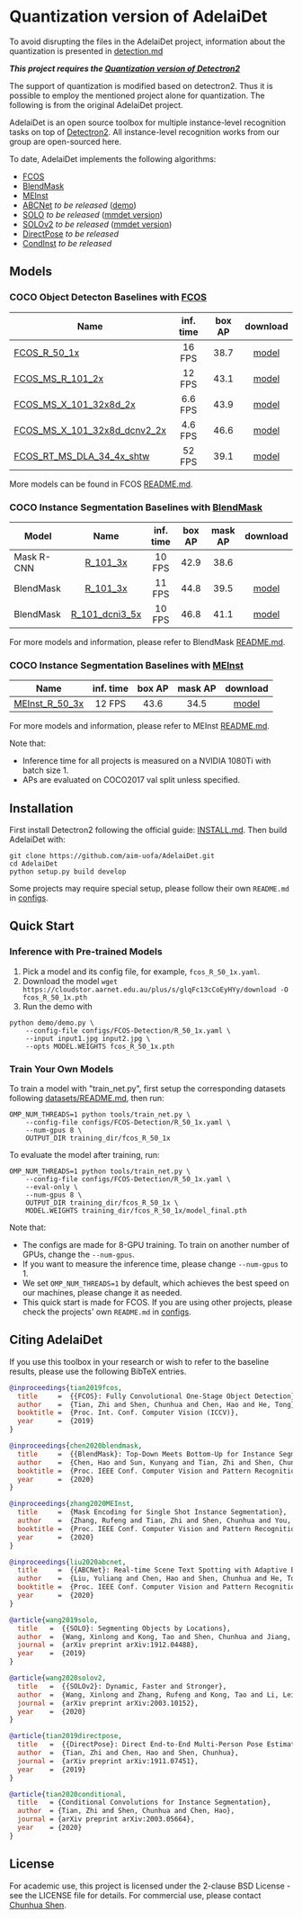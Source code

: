 

# Quantization version of AdelaiDet

To avoid disrupting the files in the AdelaiDet project, information about the quantization is presented in [detection.md](https://github.com/blueardour/model-quantization/blob/master/doc/detection.md)

***This project requires the [Quantization version of Detectron2](https://github.com/blueardour/detectron2)***

The support of quantization is modified based on detectron2. Thus it is possible to employ the mentioned project alone for quantization. 
The following is from the original AdelaiDet project. 


AdelaiDet is an open source toolbox for multiple instance-level recognition tasks on top of [Detectron2](https://github.com/facebookresearch/detectron2).
All instance-level recognition works from our group are open-sourced here.

To date, AdelaiDet implements the following algorithms:

* [FCOS](configs/FCOS-Detection/README.md)
* [BlendMask](configs/BlendMask/README.md)
* [MEInst](configs/MEInst-InstanceSegmentation/README.md)
* [ABCNet](https://arxiv.org/abs/2002.10200) _to be released_ ([demo](https://github.com/Yuliang-Liu/bezier_curve_text_spotting))
* [SOLO](https://arxiv.org/abs/1912.04488) _to be released_ ([mmdet version](https://github.com/WXinlong/SOLO))
* [SOLOv2](https://arxiv.org/abs/2003.10152) _to be released_ ([mmdet version](https://github.com/WXinlong/SOLO))
* [DirectPose](https://arxiv.org/abs/1911.07451) _to be released_
* [CondInst](https://arxiv.org/abs/2003.05664) _to be released_


## Models
### COCO Object Detecton Baselines with [FCOS](https://arxiv.org/abs/1904.01355)
Name | inf. time | box AP | download
--- |:---:|:---:|:---:
[FCOS_R_50_1x](configs/FCOS-Detection/R_50_1x.yaml) | 16 FPS | 38.7 | [model](https://cloudstor.aarnet.edu.au/plus/s/glqFc13cCoEyHYy/download)
[FCOS_MS_R_101_2x](configs/FCOS-Detection/MS_R_101_2x.yaml) | 12 FPS | 43.1 | [model](https://cloudstor.aarnet.edu.au/plus/s/M3UOT6JcyHy2QW1/download)
[FCOS_MS_X_101_32x8d_2x](configs/FCOS-Detection/MS_X_101_32x8d_2x.yaml) | 6.6 FPS | 43.9 | [model](https://cloudstor.aarnet.edu.au/plus/s/R7H00WeWKZG45pP/download)
[FCOS_MS_X_101_32x8d_dcnv2_2x](configs/FCOS-Detection/MS_X_101_32x8d_2x_dcnv2.yaml) | 4.6 FPS | 46.6 | [model](https://cloudstor.aarnet.edu.au/plus/s/TDsnYK8OXDTrafF/download)
[FCOS_RT_MS_DLA_34_4x_shtw](configs/FCOS-Detection/FCOS_RT/MS_DLA_34_4x_syncbn_shared_towers.yaml) | 52 FPS | 39.1 | [model](https://cloudstor.aarnet.edu.au/plus/s/4vc3XwQezyhNvnB/download)

More models can be found in FCOS [README.md](configs/FCOS-Detection/README.md).

### COCO Instance Segmentation Baselines with [BlendMask](https://arxiv.org/abs/2001.00309)

Model | Name |inf. time | box AP | mask AP | download
--- |:---:|:---:|:---:|:---:|:---:
Mask R-CNN | [R_101_3x](https://github.com/facebookresearch/detectron2/blob/master/configs/COCO-InstanceSegmentation/mask_rcnn_R_101_FPN_3x.yaml) | 10 FPS | 42.9 | 38.6 |
BlendMask | [R_101_3x](configs/BlendMask/R_101_3x.yaml) | 11 FPS | 44.8 | 39.5 | [model](https://cloudstor.aarnet.edu.au/plus/s/e4fXrliAcMtyEBy/download)
BlendMask | [R_101_dcni3_5x](configs/BlendMask/R_101_dcni3_5x.yaml) | 10 FPS | 46.8 | 41.1 | [model](https://cloudstor.aarnet.edu.au/plus/s/vbnKnQtaGlw8TKv/download)

For more models and information, please refer to BlendMask [README.md](configs/BlendMask/README.md).

### COCO Instance Segmentation Baselines with [MEInst](https://arxiv.org/abs/2003.11712)

Name | inf. time | box AP | mask AP | download
--- |:---:|:---:|:---:|:---:
[MEInst_R_50_3x](https://github.com/aim-uofa/AdelaiDet/configs/MEInst-InstanceSegmentation/MEInst_R_50_3x.yaml) | 12 FPS | 43.6 | 34.5 | [model](https://cloudstor.aarnet.edu.au/plus/s/1ID0DeuI9JsFQoG/download)

For more models and information, please refer to MEInst [README.md](configs/MEInst-InstanceSegmentation/README.md).

Note that:
- Inference time for all projects is measured on a NVIDIA 1080Ti with batch size 1.
- APs are evaluated on COCO2017 val split unless specified.

## Installation

First install Detectron2 following the official guide: [INSTALL.md](https://github.com/facebookresearch/detectron2/blob/master/INSTALL.md). Then build AdelaiDet with:
```
git clone https://github.com/aim-uofa/AdelaiDet.git
cd AdelaiDet
python setup.py build develop
```

Some projects may require special setup, please follow their own `README.md` in [configs](configs).

## Quick Start

### Inference with Pre-trained Models

1. Pick a model and its config file, for example, `fcos_R_50_1x.yaml`.
2. Download the model `wget https://cloudstor.aarnet.edu.au/plus/s/glqFc13cCoEyHYy/download -O fcos_R_50_1x.pth`
3. Run the demo with
```
python demo/demo.py \
    --config-file configs/FCOS-Detection/R_50_1x.yaml \
    --input input1.jpg input2.jpg \
    --opts MODEL.WEIGHTS fcos_R_50_1x.pth
```

### Train Your Own Models

To train a model with "train_net.py", first
setup the corresponding datasets following
[datasets/README.md](https://github.com/facebookresearch/detectron2/blob/master/datasets/README.md),
then run:

```
OMP_NUM_THREADS=1 python tools/train_net.py \
    --config-file configs/FCOS-Detection/R_50_1x.yaml \
    --num-gpus 8 \
    OUTPUT_DIR training_dir/fcos_R_50_1x
```
To evaluate the model after training, run:

```
OMP_NUM_THREADS=1 python tools/train_net.py \
    --config-file configs/FCOS-Detection/R_50_1x.yaml \
    --eval-only \
    --num-gpus 8 \
    OUTPUT_DIR training_dir/fcos_R_50_1x \
    MODEL.WEIGHTS training_dir/fcos_R_50_1x/model_final.pth
```
Note that:
- The configs are made for 8-GPU training. To train on another number of GPUs, change the `--num-gpus`.
- If you want to measure the inference time, please change `--num-gpus` to 1.
- We set `OMP_NUM_THREADS=1` by default, which achieves the best speed on our machines, please change it as needed.
- This quick start is made for FCOS. If you are using other projects, please check the projects' own `README.md` in [configs](configs). 

## Citing AdelaiDet

If you use this toolbox in your research or wish to refer to the baseline results, please use the following BibTeX entries.

```BibTeX
@inproceedings{tian2019fcos,
  title     =  {{FCOS}: Fully Convolutional One-Stage Object Detection},
  author    =  {Tian, Zhi and Shen, Chunhua and Chen, Hao and He, Tong},
  booktitle =  {Proc. Int. Conf. Computer Vision (ICCV)},
  year      =  {2019}
}

@inproceedings{chen2020blendmask,
  title     =  {{BlendMask}: Top-Down Meets Bottom-Up for Instance Segmentation},
  author    =  {Chen, Hao and Sun, Kunyang and Tian, Zhi and Shen, Chunhua and Huang, Yongming and Yan, Youliang},
  booktitle =  {Proc. IEEE Conf. Computer Vision and Pattern Recognition (CVPR)},
  year      =  {2020}
}

@inproceedings{zhang2020MEInst,
  title     =  {Mask Encoding for Single Shot Instance Segmentation},
  author    =  {Zhang, Rufeng and Tian, Zhi and Shen, Chunhua and You, Mingyu and Yan, Youliang},
  booktitle =  {Proc. IEEE Conf. Computer Vision and Pattern Recognition (CVPR)},
  year      =  {2020}
}

@inproceedings{liu2020abcnet,
  title     =  {{ABCNet}: Real-time Scene Text Spotting with Adaptive Bezier-Curve Network},
  author    =  {Liu, Yuliang and Chen, Hao and Shen, Chunhua and He, Tong and Jin, Lianwen and Wang, Liangwei},
  booktitle =  {Proc. IEEE Conf. Computer Vision and Pattern Recognition (CVPR)},
  year      =  {2020}
}

@article{wang2019solo,
  title   =  {{SOLO}: Segmenting Objects by Locations},
  author  =  {Wang, Xinlong and Kong, Tao and Shen, Chunhua and Jiang, Yuning and Li, Lei},
  journal =  {arXiv preprint arXiv:1912.04488},
  year    =  {2019}
}

@article{wang2020solov2,
  title   =  {{SOLOv2}: Dynamic, Faster and Stronger},
  author  =  {Wang, Xinlong and Zhang, Rufeng and Kong, Tao and Li, Lei and Shen, Chunhua},
  journal =  {arXiv preprint arXiv:2003.10152},
  year    =  {2020}
}

@article{tian2019directpose,
  title   =  {{DirectPose}: Direct End-to-End Multi-Person Pose Estimation},
  author  =  {Tian, Zhi and Chen, Hao and Shen, Chunhua},
  journal =  {arXiv preprint arXiv:1911.07451},
  year    =  {2019}
}

@article{tian2020conditional,
  title   = {Conditional Convolutions for Instance Segmentation},
  author  = {Tian, Zhi and Shen, Chunhua and Chen, Hao},
  journal = {arXiv preprint arXiv:2003.05664},
  year    = {2020}
}
```

## License

For academic use, this project is licensed under the 2-clause BSD License - see the LICENSE file for details. For commercial use, please contact [Chunhua Shen](https://cs.adelaide.edu.au/~chhshen/).
